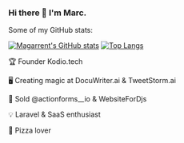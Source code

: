 ### Hi there 👋 I'm Marc.

Some of my GitHub stats:

[![Magarrent's GitHub stats](https://github-readme-stats.vercel.app/api?username=magarrent&count_private=true&show_icons=true)](https://github.com/magarrent)
[![Top Langs](https://github-readme-stats.vercel.app/api/top-langs/?username=magarrent&layout=compact)](https://github.com/magarrent)


🏆 Founder Kodio.tech

🖥️ Creating magic at DocuWriter.ai & TweetStorm.ai

💼 Sold  @actionforms__io & WebsiteForDjs

💡 Laravel & SaaS enthusiast

🍕 Pizza lover
